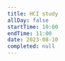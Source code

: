 ```yaml
---
title: HCI study
allDay: false
startTime: 10:00
endTime: 11:00
date: 2023-08-10
completed: null
---
```

